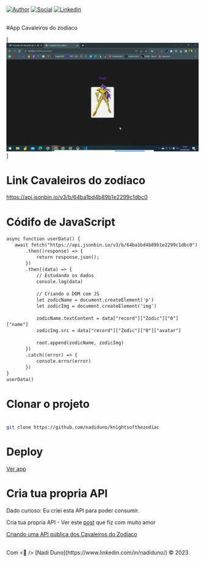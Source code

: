 [![Author](https://img.shields.io/badge/Dev-Nadi%20Duno-blueviolet%20)](https://portfolio-nadi.vercel.app/)
[![Social](https://img.shields.io/twitter/follow/nadiduno?label=%40nadiduno&style=social)](https://twitter.com/nadiduno)
[![Linkedin](https://img.shields.io/badge/in-Nadi%20Duno-blue)](https://www.linkedin.com/in/nadiduno/)
<br />
<br />

#App Cavaleiros do zodíaco

[![Ver video](https://github.com/nadiduno/knightsofthezodiac/blob/main/.github/ImgApp.gif)]


# Link Cavaleiros do zodíaco

https://api.jsonbin.io/v3/b/64ba1bd4b89b1e2299c1dbc0

# Códifo de JavaScript

 ```JS
 async function userData() {
    await fetch("https://api.jsonbin.io/v3/b/64ba1bd4b89b1e2299c1dbc0")
        .then((response) => {
            return response.json();
        })
        .then((data) => {
            // Estudando os dados 
            console.log(data)

            // Criando o DOM com JS
            let zodicName = document.createElement('p')
            let zodicImg = document.createElement('img')

            zodicName.textContent = data["record"]["Zodic"]["0"]["name"]
            zodicImg.src = data["record"]["Zodic"]["0"]["avatar"]

            root.append(zodicName, zodicImg)
        })
        .catch((error) => {
            console.error(error)
        })
}
userData()

```

# Clonar o projeto

 ```Bash

git clone https://github.com/nadiduno/knightsofthezodiac

```
# Deploy 

[Ver app](https://knightsofthezodiac.vercel.app/)

# Cria tua propria API

Dado curioso:  Eu criei esta API para poder consumir.

Cria tua propria API - Ver este [post](https://devrelnadiduno.blogspot.com/2023/08/criando-uma-api-publica-dos-cavaleiros.html) que fiz com muito amor

[Criando uma API pública dos Cavaleiros do Zodíaco](https://devrelnadiduno.blogspot.com/2023/08/criando-uma-api-publica-dos-cavaleiros.html)

<br />
Com <💜 /> [Nadi Duno](https://www.linkedin.com/in/nadiduno/) © 2023